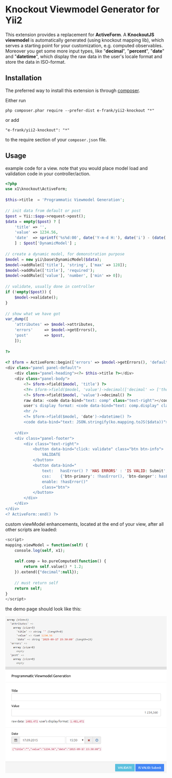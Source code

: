 Knockout Viewmodel Generator for Yii2
=====================================
This extension provides a replacement for **ActiveForm**.
A **KnockoutJS viewmodel** is automatically generated (using knockout mapping lib),
which serves a starting point for your customization, e.g. computed observables.
Moreover you get some more input types, like "**decimal**", "**percent**", "**date**" and "**datetime**",
which display the raw data in the user's locale format and store the data in ISO-format.



Installation
------------

The preferred way to install this extension is through [composer](http://getcomposer.org/download/).

Either run

```
php composer.phar require --prefer-dist e-frank/yii2-knockout "*"
```

or add

```
"e-frank/yii2-knockout": "*"
```

to the require section of your `composer.json` file.


Usage
-----
example code for a view.
note that you would place model load and validation code in your controller/action.


```php
<?php
use x1\knockout\ActiveForm;

$this->title  = 'Programmatic Viewmodel Generation';
	
// init data from default or post
$post = Yii::$app->request->post();
$data = empty($post) ? [
	'title' => '', 
	'value' => 1234.56, 
	'date'  => sprintf('%s%d:00', date('Y-m-d H:'), date('i') - (date('i') % 15))
	] : $post['DynamicModel'] ;

// create a dynamic model, for demonstration purpose
$model = new yii\base\DynamicModel($data);
$model->addRule(['title'], 'string', ['max' => 128]);
$model->addRule(['title'], 'required');
$model->addRule(['value'], 'number', ['min' => 0]);

// validate, usually done in controller
if (!empty($post)) {
	$model->validate();
}

// show what we have got
var_dump([
	'attributes' => $model->attributes,
	'errors'     => $model->getErrors(),
	'post'       => $post,
	]);

?>

<? $form = ActiveForm::begin(['errors' => $model->getErrors(), 'defaults' => ['decimals' => 3]]); ?>
<div class="panel panel-default">
    <div class="panel-heading"><?= $this->title ?></div>
    <div class="panel-body">
		<?= $form->field($model, 'title') ?>
		<?#= $form->field($model, 'value')->decimal(['decimal' => ['thousandsSeparator' => ' ']]) ?>
		<?= $form->field($model, 'value')->decimal() ?>
		raw data: <code data-bind="text: comp" class="text-right"></code>
		user's display format: <code data-bind="text: comp.display" class="text-right"></code>
		<hr />
		<?= $form->field($model, 'date')->datetime() ?>
		<code data-bind="text: JSON.stringify(ko.mapping.toJS($data))"></code>

    </div>
	<div class="panel-footer">
		<div class="text-right">
			<button data-bind="click: validate" class="btn btn-info">
				VALIDATE
			</button>
			<button data-bind="
				text:   hasError() ? 'HAS ERRORS' : 'IS VALID: Submit', 
				css:    {'btn-primary': !hasError(), 'btn-danger': hasError()},
				enable: !hasError()"
				class="btn">
			</button>
		</div>
	</div>
</div>
<? ActiveForm::end() ?>
```


custom viewModel enhancements, located at the end of your view, after all other scripts are loaded:
```php
<script>
mapping.viewModel = function(self) {
	console.log(self, x1);
    
    self.comp = ko.pureComputed(function() {
    	return self.value() * 1.2;
    }).extend({"decimal":null});

    // must return self
    return self;
}
</script>
```


the demo page should look like this:

![Screen1](screen1.png)